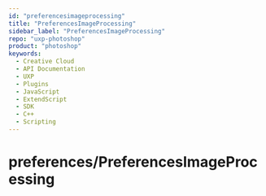 ```yaml
---
id: "preferencesimageprocessing"
title: "PreferencesImageProcessing"
sidebar_label: "PreferencesImageProcessing"
repo: "uxp-photoshop"
product: "photoshop"
keywords:
  - Creative Cloud
  - API Documentation
  - UXP
  - Plugins
  - JavaScript
  - ExtendScript
  - SDK
  - C++
  - Scripting
---
```


# preferences/PreferencesImageProcessing
